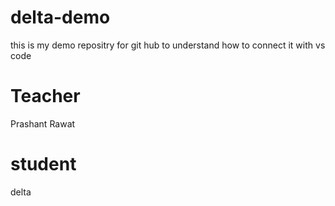 # delta-demo
this is my demo repositry for git hub to understand how to connect it with vs code

# Teacher
  Prashant Rawat

# student
delta
